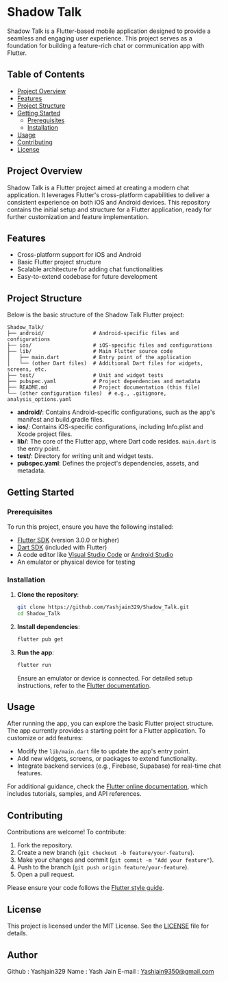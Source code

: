 # Shadow Talk

Shadow Talk is a Flutter-based mobile application designed to provide a seamless and engaging user experience. This project serves as a foundation for building a feature-rich chat or communication app with Flutter.

## Table of Contents
- [Project Overview](#project-overview)
- [Features](#features)
- [Project Structure](#project-structure)
- [Getting Started](#getting-started)
  - [Prerequisites](#prerequisites)
  - [Installation](#installation)
- [Usage](#usage)
- [Contributing](#contributing)
- [License](#license)

## Project Overview
Shadow Talk is a Flutter project aimed at creating a modern chat application. It leverages Flutter's cross-platform capabilities to deliver a consistent experience on both iOS and Android devices. This repository contains the initial setup and structure for a Flutter application, ready for further customization and feature implementation.

## Features
- Cross-platform support for iOS and Android
- Basic Flutter project structure
- Scalable architecture for adding chat functionalities
- Easy-to-extend codebase for future development

## Project Structure
Below is the basic structure of the Shadow Talk Flutter project:

```
Shadow_Talk/
├── android/                # Android-specific files and configurations
├── ios/                    # iOS-specific files and configurations
├── lib/                    # Main Flutter source code
│   ├── main.dart           # Entry point of the application
│   └── (other Dart files)  # Additional Dart files for widgets, screens, etc.
├── test/                   # Unit and widget tests
├── pubspec.yaml            # Project dependencies and metadata
├── README.md               # Project documentation (this file)
└── (other configuration files)  # e.g., .gitignore, analysis_options.yaml
```

- **android/**: Contains Android-specific configurations, such as the app's manifest and build.gradle files.
- **ios/**: Contains iOS-specific configurations, including Info.plist and Xcode project files.
- **lib/**: The core of the Flutter app, where Dart code resides. `main.dart` is the entry point.
- **test/**: Directory for writing unit and widget tests.
- **pubspec.yaml**: Defines the project's dependencies, assets, and metadata.

## Getting Started

### Prerequisites
To run this project, ensure you have the following installed:
- [Flutter SDK](https://flutter.dev/docs/get-started/install) (version 3.0.0 or higher)
- [Dart SDK](https://dart.dev/get-dart) (included with Flutter)
- A code editor like [Visual Studio Code](https://code.visualstudio.com/) or [Android Studio](https://developer.android.com/studio)
- An emulator or physical device for testing

### Installation
1. **Clone the repository**:
   ```bash
   git clone https://github.com/Yashjain329/Shadow_Talk.git
   cd Shadow_Talk
   ```

2. **Install dependencies**:
   ```bash
   flutter pub get
   ```

3. **Run the app**:
   ```bash
   flutter run
   ```

   Ensure an emulator or device is connected. For detailed setup instructions, refer to the [Flutter documentation](https://flutter.dev/docs/get-started).

## Usage
After running the app, you can explore the basic Flutter project structure. The app currently provides a starting point for a Flutter application. To customize or add features:
- Modify the `lib/main.dart` file to update the app's entry point.
- Add new widgets, screens, or packages to extend functionality.
- Integrate backend services (e.g., Firebase, Supabase) for real-time chat features.

For additional guidance, check the [Flutter online documentation](https://docs.flutter.dev/), which includes tutorials, samples, and API references.

## Contributing
Contributions are welcome! To contribute:
1. Fork the repository.
2. Create a new branch (`git checkout -b feature/your-feature`).
3. Make your changes and commit (`git commit -m "Add your feature"`).
4. Push to the branch (`git push origin feature/your-feature`).
5. Open a pull request.

Please ensure your code follows the [Flutter style guide](https://flutter.dev/docs/development/tools/formatting).

## License
This project is licensed under the MIT License. See the [LICENSE](LICENSE) file for details.

## Author
Github : Yashjain329
Name : Yash Jain
E-mail : Yashjain9350@gmail.com
